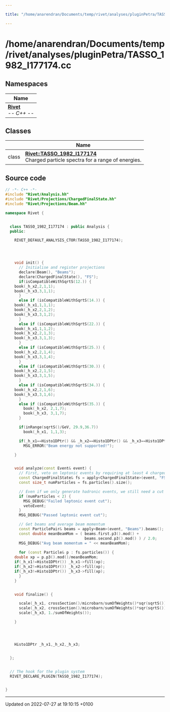 ```yaml
---

title: "/home/anarendran/Documents/temp/rivet/analyses/pluginPetra/TASSO_1982_I177174.cc"

---
```


# /home/anarendran/Documents/temp/rivet/analyses/pluginPetra/TASSO_1982_I177174.cc



## Namespaces

| Name           |
| -------------- |
| **[Rivet](http://example.org/namespaces/namespacerivet/)** <br>-*- C++ -*-  |

## Classes

|                | Name           |
| -------------- | -------------- |
| class | **[Rivet::TASSO_1982_I177174](http://example.org/classes/classrivet_1_1tasso__1982__i177174/)** <br>Charged particle spectra for a range of energies.  |




## Source code

```cpp
// -*- C++ -*-
#include "Rivet/Analysis.hh"
#include "Rivet/Projections/ChargedFinalState.hh"
#include "Rivet/Projections/Beam.hh"

namespace Rivet {


  class TASSO_1982_I177174 : public Analysis {
  public:

    RIVET_DEFAULT_ANALYSIS_CTOR(TASSO_1982_I177174);




    void init() {
      // Initialise and register projections
      declare(Beam(), "Beams");
      declare(ChargedFinalState(), "FS");
      if(isCompatibleWithSqrtS(12.)) {
    book(_h_x2,2,1,1);
    book(_h_x3,3,1,1);
      }
      else if (isCompatibleWithSqrtS(14.)) {
    book(_h_x1,1,1,1);
    book(_h_x2,2,1,2);
    book(_h_x3,3,1,2);
      }
      else if (isCompatibleWithSqrtS(22.)) {
    book(_h_x1,1,1,2);
    book(_h_x2,2,1,3);
    book(_h_x3,3,1,3);
      }
      else if (isCompatibleWithSqrtS(25.)) {
    book(_h_x2,2,1,4);
    book(_h_x3,3,1,4);
      }
      else if (isCompatibleWithSqrtS(30.)) {
    book(_h_x2,2,1,5);
    book(_h_x3,3,1,5);
      }
      else if (isCompatibleWithSqrtS(34.)) {
    book(_h_x2,2,1,6);
    book(_h_x3,3,1,6);
      }
      else if (isCompatibleWithSqrtS(35.)) {
        book(_h_x2, 2,1,7);
        book(_h_x3, 3,1,7);
      }

      if(inRange(sqrtS()/GeV, 29.9,36.7))
        book(_h_x1, 1,1,3);

      if(_h_x1==Histo1DPtr() && _h_x2==Histo1DPtr() && _h_x3==Histo1DPtr())
        MSG_ERROR("Beam energy not supported!");

    }


    void analyze(const Event& event) {
      // First, veto on leptonic events by requiring at least 4 charged FS particles
      const ChargedFinalState& fs = apply<ChargedFinalState>(event, "FS");
      const size_t numParticles = fs.particles().size();

      // Even if we only generate hadronic events, we still need a cut on numCharged >= 2.
      if (numParticles < 2) {
        MSG_DEBUG("Failed leptonic event cut");
        vetoEvent;
      }
      MSG_DEBUG("Passed leptonic event cut");

      // Get beams and average beam momentum
      const ParticlePair& beams = apply<Beam>(event, "Beams").beams();
      const double meanBeamMom = ( beams.first.p3().mod() +
                                   beams.second.p3().mod() ) / 2.0;
      MSG_DEBUG("Avg beam momentum = " << meanBeamMom);
      
      for (const Particle& p : fs.particles()) {
    double xp = p.p3().mod()/meanBeamMom;
    if(_h_x1!=Histo1DPtr()) _h_x1->fill(xp);
    if(_h_x2!=Histo1DPtr()) _h_x2->fill(xp);
    if(_h_x3!=Histo1DPtr()) _h_x3->fill(xp);
      }
    }


    void finalize() {

      scale(_h_x1, crossSection()/microbarn/sumOfWeights()*sqr(sqrtS()));
      scale(_h_x2, crossSection()/microbarn/sumOfWeights()*sqr(sqrtS()));
      scale(_h_x3, 1./sumOfWeights());

    }




    Histo1DPtr _h_x1,_h_x2,_h_x3;


  };


  // The hook for the plugin system
  RIVET_DECLARE_PLUGIN(TASSO_1982_I177174);


}
```


-------------------------------

Updated on 2022-07-27 at 19:10:15 +0100

